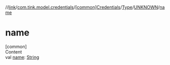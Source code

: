 //[link](../../../../index.md)/[com.tink.model.credentials](../../../index.md)/[[common]Credentials](../../index.md)/[Type](../index.md)/[UNKNOWN](index.md)/[name](name.md)



# name  
[common]  
Content  
val [name](name.md): [String](https://kotlinlang.org/api/latest/jvm/stdlib/kotlin/-string/index.html)  



